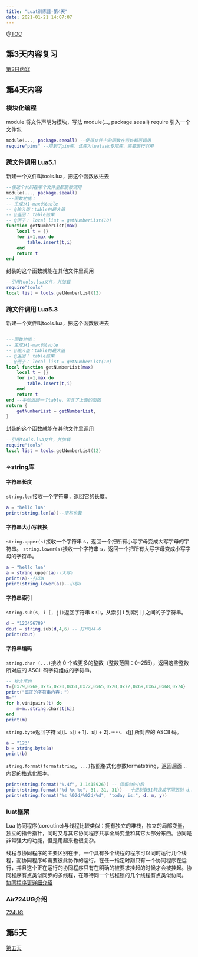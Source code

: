```yaml
---
title: "Luat训练营-第4天"
date: 2021-01-21 14:07:07
---
```


@[TOC](Luat训练营-第4天)

## 第3天内容复习
[第3日内容](http://doc.openluat.com/article/2360/0)

## 第4天内容
### 模块化编程
module 将文件声明为模块，写法 module(..., package.seeall)
require 引入一个文件包
```lua
module(..., package.seeall) --使得文件中的函数在何处都可调用
require"pins" --用到了pin库，该库为luatask专用库，需要进行引用
```
### 跨文件调用 Lua5.1
新建一个文件叫tools.lua，把这个函数放进去
```lua
--使这个代码在哪个文件里都能被调用
module(..., package.seeall)
---函数功能：
-- 生成从1-max的table
-- @输入值：table的最大值
-- @返回： table结果
-- @例子： local list = getNumberList(10)
function getNumberList(max)
    local t = {}
    for i=1,max do
        table.insert(t,i)
    end
    return t
end
```
封装的这个函数就能在其他文件里调用
```lua
--引用tools.lua文件，并加载
require"tools"
local list = tools.getNumberList(12)
```
### 跨文件调用 Lua5.3
新建一个文件叫tools.lua，把这个函数放进去
```lua

---函数功能：
-- 生成从1-max的table
-- @输入值：table的最大值
-- @返回： table结果
-- @例子： local list = getNumberList(10)
local function getNumberList(max)
    local t = {}
    for i=1,max do
        table.insert(t,i)
    end
    return t
end --手动返回一个table，包含了上面的函数
return {
    getNumberList = getNumberList,
}
```

封装的这个函数就能在其他文件里调用
```lua
--引用tools.lua文件，并加载
require"tools"
local list = tools.getNumberList(12)
```

### ※string库
#### 字符串长度
`string.len`接收一个字符串，返回它的长度。
```lua
a = "hello lua"
print(string.len(a))--空格也算
```

#### 字符串大小写转换
`string.upper(s)`接收一个字符串 s，返回一个把所有小写字母变成大写字母的字符串。
`string.lower(s)`接收一个字符串 s，返回一个把所有大写字母变成小写字母的字符串。
```lua
a = "hello lua"
a = string.upper(a)--大写a
print(a)--打印a 
print(string.lower(a))--小写a
```

#### 字符串索引
`string.sub(s, i [, j])`返回字符串 s 中，从索引 i 到索引 j 之间的子字符串。
```lua
d = "123456789"
dout = string.sub(d,4,6) -- 打印从4-6
print(dout)
```

#### 字符串编码
`string.char (...)`接收 0 个或更多的整数（整数范围：0~255），返回这些整数所对应的 ASCII 码字符组成的字符串。
```lua
-- 抄大佬的
t={0x79,0x6F,0x75,0x20,0x61,0x72,0x65,0x20,0x72,0x69,0x67,0x68,0x74}
print("真正的字符串内容：")
m=""
for k,vinipairs(t) do
    m=m..string.char(t[k])
end
print(m)
```

`string.byte`返回字符 s[i]、s[i + 1]、s[i + 2]、······、s[j] 所对应的 ASCII 码。
```lua
a = "123"
b = string.byte(a)
print(b)
```



`string.format(formatstring, ...)`按照格式化参数formatstring，返回后面...内容的格式化版本。
```lua
print(string.format("%.4f", 3.1415926)) -- 保留4位小数
print(string.format("%d %x %o", 31, 31, 31))-- 十进制数31转换成不同进制 d,m,y = 29,7,2015
print(string.format("%s %02d/%02d/%d", "today is:", d, m, y))
```

### luat框架
Lua 协同程序(coroutine)与线程比较类似：拥有独立的堆栈，独立的局部变量，独立的指令指针，同时又与其它协同程序共享全局变量和其它大部分东西。协同是非常强大的功能，但是用起来也很复杂。

线程与协同程序的主要区别在于，一个具有多个线程的程序可以同时运行几个线程，而协同程序却需要彼此协作的运行。在任一指定时刻只有一个协同程序在运行，并且这个正在运行的协同程序只有在明确的被要求挂起的时候才会被挂起。协同程序有点类似同步的多线程，在等待同一个线程锁的几个线程有点类似协同。
[协同程序更详细介绍](https://www.w3cschool.cn/lua/lua-coroutine.html)
### Air724UG介绍
[724UG](http://www.openluat.com/product_center/product_detail?id=13)

## 第5天
[第五天](http://doc.openluat.com/article/2383/0)
